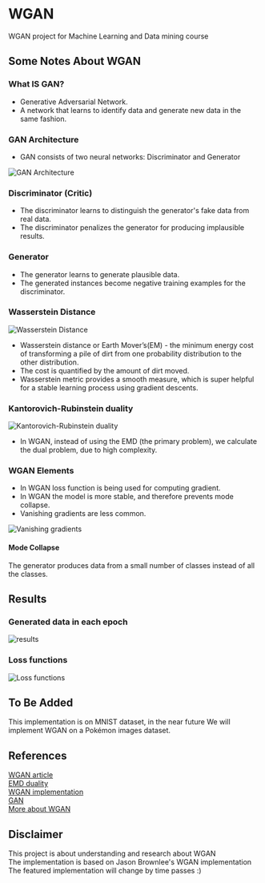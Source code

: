 # WGAN
WGAN project for Machine Learning and Data mining course
## Some Notes About WGAN
### What IS GAN?
 - Generative Adversarial Network.
 - A network that learns to identify data and generate new data in the same fashion.
 ### GAN Architecture
- GAN consists of two neural networks: Discriminator and Generator</br>

![GAN Architecture](https://i.ibb.co/K0pQZgb/Screenshot-2022-01-07-184140.png)
 
### Discriminator (Critic)
 - The discriminator learns to distinguish the generator's fake data from real data.
 - The discriminator penalizes the generator for producing implausible results.
 ### Generator
 - The generator learns to generate plausible data.
 - The generated instances become negative training examples for the discriminator.

 
 ### Wasserstein Distance
 ![Wasserstein Distance](https://i.ibb.co/tCYYjWQ/dual.png)
 - Wasserstein  distance or Earth Mover’s(EM) - the minimum energy cost of transforming a pile of dirt from one probability distribution to the other distribution.
 - The cost is quantified by the amount of dirt moved.
 - Wasserstein metric provides a smooth measure, which is super helpful for a stable learning process using gradient descents.
 ### Kantorovich-Rubinstein duality
 ![Kantorovich-Rubinstein duality](https://i.ibb.co/BqTjtRY/waser.png)
 - In WGAN, instead of using the EMD (the primary problem), we calculate the dual problem, due to high complexity.
### WGAN Elements
- In WGAN loss function is being used for computing gradient.
- In WGAN the model is more stable, and therefore prevents mode collapse.
- Vanishing gradients are less common.</br>

![Vanishing gradients](https://i.ibb.co/9GmYMQB/graph.png)
#### Mode Collapse
The generator produces data from a small number of classes instead of all the classes.
## Results
### Generated data in each epoch 
![results](https://im3.ezgif.com/tmp/ezgif-3-4f5eb8c795.gif)
### Loss functions
![Loss functions](https://i.ibb.co/5cZ7Xy7/plot-line-plot-loss.png)
## To Be Added
This implementation is on MNIST dataset, in the near future We will implement WGAN on a Pokémon images dataset.
## References
[WGAN article](https://arxiv.org/abs/1701.07875)</br>
[EMD duality](https://vincentherrmann.github.io/blog/wasserstein/)</br>
[WGAN implementation](https://machinelearningmastery.com/how-to-code-a-wasserstein-generative-adversarial-network-wgan-from-scratch/)</br>
[GAN](https://developers.google.com/machine-learning/gan/generator)</br>
[More about WGAN](https://medium.com/@sunnerli/the-story-about-wgan-784be5acd84c)</br>
## Disclaimer
This project is about understanding and research about WGAN </br>
The implementation is based on Jason Brownlee's WGAN implementation </br> 
The featured implementation will change by time passes :) 

 


